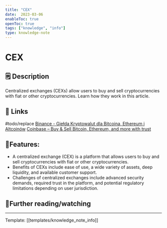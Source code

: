 ```yaml
---
title: "CEX"
date:  2023-03-06
enableToc: true
openToc: true
tags: ["knowledge", "info"]
type: knowledge-note
---
```


# CEX

## 🗒️ Description
Centralized exchanges (CEXs) allow users to buy and sell cryptocurrencies with fiat or other cryptocurrencies. Learn how they work in this article.

## 🔗 Links 
#todo/replace 
[Binance - Giełda Kryptowalut dla Bitcoina, Ethereum i Altcoinów](https://www.binance.com/pl)
[Coinbase – Buy & Sell Bitcoin, Ethereum, and more with trust](https://www.coinbase.com/)

## 🧩Features:
- A centralized exchange (CEX) is a platform that allows users to buy and sell cryptocurrencies with fiat or other cryptocurrencies.
- Benefits of CEXs include ease of use, a wide variety of assets, deep liquidity, and available customer support.
- Challenges of centralized exchanges include advanced security demands, required trust in the platform, and potential regulatory limitations depending on user jurisdiction.

## 📖Further reading/watching


---
Template: [[templates/knowledge_note_info]]